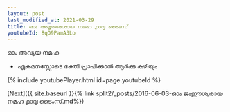 ```yaml
---
layout: post
last_modified_at: 2021-03-29
title: ഓം അമൃതദേശായ നമഹ ൧൦൮ ടൈംസ്
youtubeId: 8qO9PamA3Lo
---
```

 
 
 ഓം അവ്യയ നമഹ 
 
 -  ഏകമനസ്സോടെ ഭക്തി പ്രാപിക്കാൻ ആർക്കു കഴിയും 
 
  
 
  
 
 
 
 
 
 


{% include youtubePlayer.html id=page.youtubeId %}
 
[Next]({{ site.baseurl }}{% link  split2/_posts/2016-06-03-ഓം ജംഈശ്വരായ നമഹ ൧൦൮ ടൈംസ്.md%})
 
